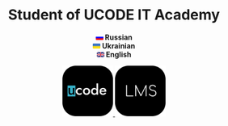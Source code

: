 <h1 align="center">Student of UCODE IT Academy</h1>
<p align="center">
    <a href="https://en.wikipedia.org/wiki/Russian_language" target="_blank"><img src="https://github.com/CamyrauBTanke/CamyrauBTanke/blob/main/img/language/ru.png" width="15"/></a><b> Russian </b><br>
    <a href="https://en.wikipedia.org/wiki/Ukrainian_language" target="_blank"><img src="https://github.com/CamyrauBTanke/CamyrauBTanke/blob/main/img/language/ua.png" width="15"/></a><b> Ukrainian </b><br>
    <a href="https://en.wikipedia.org/wiki/English_language" target="_blank"><img src="https://github.com/CamyrauBTanke/CamyrauBTanke/blob/main/img/language/ang.png" width="15"/></a><b> English </b><br>
</p>
<p align="center">
    <a href="https://ucode.world/en/" target="_blank">
        <img src="https://github.com/CamyrauBTanke/CamyrauBTanke/blob/main/img/UCODE/ucode.png" height="100px">
    </a>
    <a href="https://lms.khpi.ucode-connect.study/login" target="_blank">
        <img src="https://github.com/CamyrauBTanke/CamyrauBTanke/blob/main/img/UCODE/lms.png" height="100px">
    </a>
</p>
